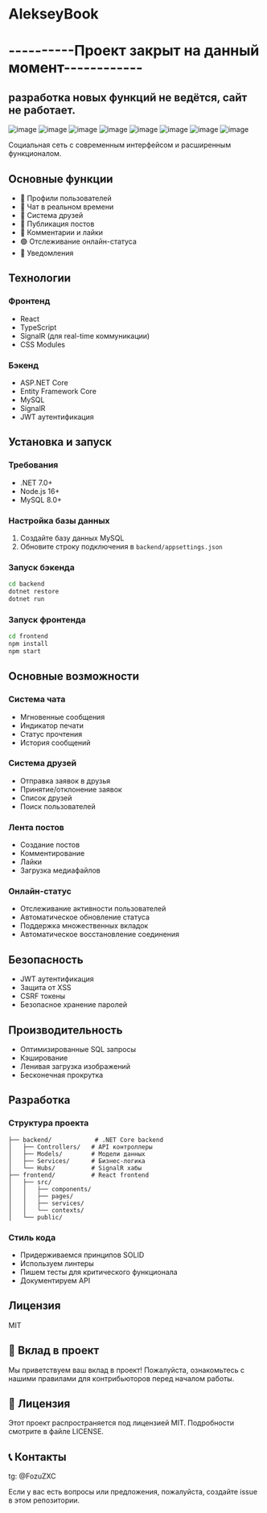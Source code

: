 # AlekseyBook
# ----------Проект закрыт на данный момент------------
## разработка новых функций не ведётся, сайт не работает.
![image](https://github.com/user-attachments/assets/d89f93c7-bf23-439d-ac3e-b31f622d0c37)
![image](https://github.com/user-attachments/assets/c00046e0-4184-476c-bc5e-1f8707dcd240)
![image](https://github.com/user-attachments/assets/f64140b0-b0f5-4242-b57a-0dbe8cf7f8dd)
![image](https://github.com/user-attachments/assets/c1000a09-bab7-4d57-88f7-7611ab0af391)
![image](https://github.com/user-attachments/assets/8bf6b184-679b-40d4-9001-4771793289dc)
![image](https://github.com/user-attachments/assets/582a979b-2fed-4546-89b1-99394207b547)
![image](https://github.com/user-attachments/assets/b2357d12-2ba4-4566-a7d1-2da09bdd5b3a)
![image](https://github.com/user-attachments/assets/02838099-6aa8-4a1e-bf14-ea225b16baae)

Социальная сеть с современным интерфейсом и расширенным функционалом.

## Основные функции

- 👥 Профили пользователей
- 💬 Чат в реальном времени
- 👋 Система друзей
- 📝 Публикация постов
- 💭 Комментарии и лайки
- 🟢 Отслеживание онлайн-статуса
- 🔔 Уведомления

## Технологии

### Фронтенд
- React
- TypeScript
- SignalR (для real-time коммуникации)
- CSS Modules

### Бэкенд
- ASP.NET Core
- Entity Framework Core
- MySQL
- SignalR
- JWT аутентификация

## Установка и запуск

### Требования
- .NET 7.0+
- Node.js 16+
- MySQL 8.0+

### Настройка базы данных
1. Создайте базу данных MySQL
2. Обновите строку подключения в `backend/appsettings.json`

### Запуск бэкенда
```bash
cd backend
dotnet restore
dotnet run
```

### Запуск фронтенда
```bash
cd frontend
npm install
npm start
```

## Основные возможности

### Система чата
- Мгновенные сообщения
- Индикатор печати
- Статус прочтения
- История сообщений

### Система друзей
- Отправка заявок в друзья
- Принятие/отклонение заявок
- Список друзей
- Поиск пользователей

### Лента постов
- Создание постов
- Комментирование
- Лайки
- Загрузка медиафайлов

### Онлайн-статус
- Отслеживание активности пользователей
- Автоматическое обновление статуса
- Поддержка множественных вкладок
- Автоматическое восстановление соединения

## Безопасность
- JWT аутентификация
- Защита от XSS
- CSRF токены
- Безопасное хранение паролей

## Производительность
- Оптимизированные SQL запросы
- Кэширование
- Ленивая загрузка изображений
- Бесконечная прокрутка

## Разработка

### Структура проекта
```
├── backend/            # .NET Core backend
│   ├── Controllers/   # API контроллеры
│   ├── Models/        # Модели данных
│   ├── Services/      # Бизнес-логика
│   └── Hubs/          # SignalR хабы
├── frontend/          # React frontend
│   ├── src/
│   │   ├── components/
│   │   ├── pages/
│   │   ├── services/
│   │   └── contexts/
│   └── public/
```

### Стиль кода
- Придерживаемся принципов SOLID
- Используем линтеры
- Пишем тесты для критического функционала
- Документируем API

## Лицензия
MIT

## 🤝 Вклад в проект

Мы приветствуем ваш вклад в проект! Пожалуйста, ознакомьтесь с нашими правилами для контрибьюторов перед началом работы.

## 📝 Лицензия

Этот проект распространяется под лицензией MIT. Подробности смотрите в файле LICENSE.

## 📞 Контакты

tg: @FozuZXC

Если у вас есть вопросы или предложения, пожалуйста, создайте issue в этом репозитории. 
